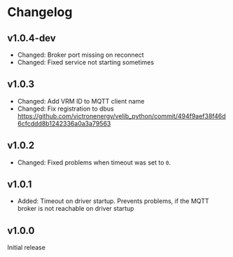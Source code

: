 # Changelog

## v1.0.4-dev
* Changed: Broker port missing on reconnect
* Changed: Fixed service not starting sometimes

## v1.0.3
* Changed: Add VRM ID to MQTT client name
* Changed: Fix registration to dbus https://github.com/victronenergy/velib_python/commit/494f9aef38f46d6cfcddd8b1242336a0a3a79563

## v1.0.2
* Changed: Fixed problems when timeout was set to `0`.

## v1.0.1
* Added: Timeout on driver startup. Prevents problems, if the MQTT broker is not reachable on driver startup

## v1.0.0
Initial release
